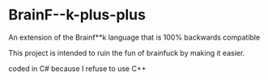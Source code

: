 # BrainF--k-plus-plus
An extension of the Brainf**k language that is 100% backwards compatible 

This project is intended to ruin the fun of brainfuck by making it easier.

coded in C# because I refuse to use C++
